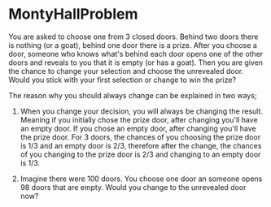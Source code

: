 # MontyHallProblem

You are asked to choose one from 3 closed doors. Behind two doors there is nothing (or a goat),
behind one door there is a prize. After you choose a door, someone who knows what's behind each door
opens one of the other doors and reveals to you that it is empty (or has a goat). Then you are given the
chance to change your selection and choose the unrevealed door. Would you stick with your first
selection or change to win the prize?

The reason why you should always change can be explained in two ways;
1) When you change your decision, you will always be changing the result. Meaning if 
you initially chose the prize door, after changing you'll have an empty door. If you 
chose an empty door, after changing you'll have the prize door.
For 3 doors, the chances of you choosing the prize door is 1/3 and an empty door is 2/3, 
therefore after the change, the chances of you changing to the prize door is 2/3 and changing 
to an empty door is 1/3.

2) Imagine there were 100 doors. You choose one door an someone opens 98 doors that are empty.
Would you change to the unrevealed door now?



